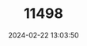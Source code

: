 ---
title: "11498"
category: "Lenomys meyeri"
draft: false
date: 2024-02-22 13:03:50
languages:
  English: ["Trefoil-toothed Giant Rat", "Meyer’s Lenomys"]
---